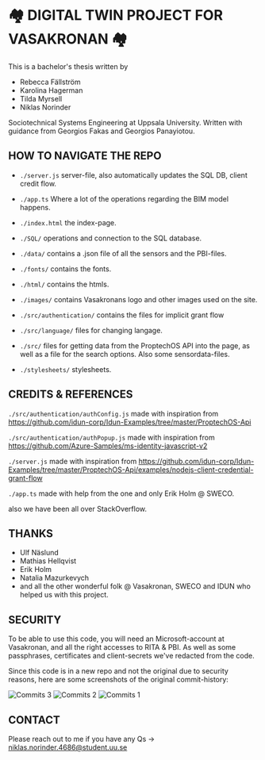# 🏘️ DIGITAL TWIN PROJECT FOR VASAKRONAN 🏘️

This is a bachelor's thesis written by
- Rebecca Fällström
- Karolina Hagerman
- Tilda Myrsell
- Niklas Norinder

Sociotechnical Systems Engineering at Uppsala University. 
Written with guidance from Georgios Fakas and Georgios Panayiotou.

## HOW TO NAVIGATE THE REPO

- ```./server.js``` server-file, also automatically updates the SQL DB, client credit flow.

- ```./app.ts```  Where a lot of the operations regarding the BIM model happens.

- ```./index.html``` the index-page.

- ```./SQL/``` operations and connection to the SQL database.

- ```./data/``` contains a .json file of all the sensors and the PBI-files.

- ```./fonts/``` contains the fonts.

- ```./html/``` contains the htmls.

- ```./images/``` contains Vasakronans logo and other images used on the site.

- ```./src/authentication/``` contains the files for implicit grant flow

- ```./src/language/``` files for changing langage.

- ```./src/``` files for getting data from the ProptechOS API into the page, as well as a file for the search options. Also some sensordata-files.

- ```./stylesheets/``` stylesheets.



## CREDITS & REFERENCES


```./src/authentication/authConfig.js```
made with inspiration from https://github.com/idun-corp/Idun-Examples/tree/master/ProptechOS-Api

```./src/authentication/authPopup.js```
made with inspiration from https://github.com/Azure-Samples/ms-identity-javascript-v2

```./server.js```
made with inspiration from https://github.com/idun-corp/Idun-Examples/tree/master/ProptechOS-Api/examples/nodejs-client-credential-grant-flow

```./app.ts```
made with help from the one and only Erik Holm @ SWECO. 

also we have been all over StackOverflow.

## THANKS
 - Ulf Näslund 
 - Mathias Hellqvist 
 - Erik Holm 
 - Natalia Mazurkevych 
 - and all the other wonderful folk @ Vasakronan, SWECO and IDUN who helped us with this project. 

## SECURITY

To be able to use this code, you will need an Microsoft-account at Vasakronan, and all the right accesses to RITA & PBI.
As well as some passphrases, certificates and client-secrets we've redacted from the code.

Since this code is in a new repo and not the original due to security reasons, here are some screenshots of the original commit-history:

![Commits 3](https://user-images.githubusercontent.com/81626057/119350136-44801a00-bc9f-11eb-979e-b320c5c09d91.png)
![Commits 2](https://user-images.githubusercontent.com/81626057/119350134-42b65680-bc9f-11eb-9798-a76563e39ddb.png)
![Commits 1](https://user-images.githubusercontent.com/81626057/119350124-3fbb6600-bc9f-11eb-916a-196256571af9.png)

## CONTACT

Please reach out to me if you have any Qs -> niklas.norinder.4686@student.uu.se
